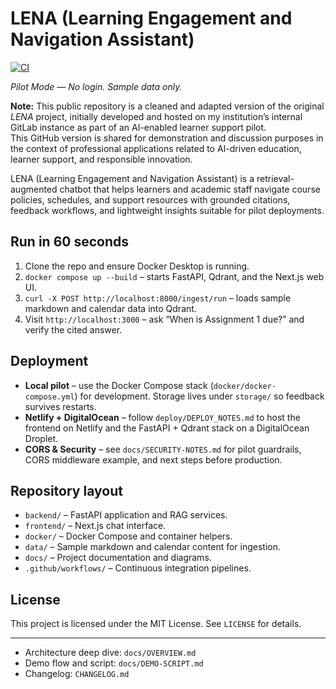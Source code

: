 # LENA (Learning Engagement and Navigation Assistant)

[![CI][ci-badge]][ci-workflow]

_Pilot Mode — No login. Sample data only._

**Note:** This public repository is a cleaned and adapted version of the original *LENA* project, initially developed and hosted on my institution’s internal GitLab instance as part of an AI-enabled learner support pilot.  
This GitHub version is shared for demonstration and discussion purposes in the context of professional applications related to AI-driven education, learner support, and responsible innovation.

LENA (Learning Engagement and Navigation Assistant) is a retrieval-augmented chatbot that helps learners and academic staff navigate course policies, schedules, and support resources with grounded citations, feedback workflows, and lightweight insights suitable for pilot deployments.

## Run in 60 seconds

1. Clone the repo and ensure Docker Desktop is running.
2. `docker compose up --build` – starts FastAPI, Qdrant, and the Next.js web UI.
3. `curl -X POST http://localhost:8000/ingest/run` – loads sample markdown and calendar data into Qdrant.
4. Visit `http://localhost:3000` – ask “When is Assignment 1 due?” and verify the cited answer.

## Deployment

- **Local pilot** – use the Docker Compose stack (`docker/docker-compose.yml`) for development. Storage lives under `storage/` so feedback survives restarts.
- **Netlify + DigitalOcean** – follow `deploy/DEPLOY_NOTES.md` to host the frontend on Netlify and the FastAPI + Qdrant stack on a DigitalOcean Droplet.
- **CORS & Security** – see `docs/SECURITY-NOTES.md` for pilot guardrails, CORS middleware example, and next steps before production.

## Repository layout

- `backend/` – FastAPI application and RAG services.
- `frontend/` – Next.js chat interface.
- `docker/` – Docker Compose and container helpers.
- `data/` – Sample markdown and calendar content for ingestion.
- `docs/` – Project documentation and diagrams.
- `.github/workflows/` – Continuous integration pipelines.

## License

This project is licensed under the MIT License. See `LICENSE` for details.

---

- Architecture deep dive: `docs/OVERVIEW.md`
- Demo flow and script: `docs/DEMO-SCRIPT.md`
- Changelog: `CHANGELOG.md`

[ci-badge]: https://github.com/OWNER/lena/actions/workflows/ci.yml/badge.svg
[ci-workflow]: https://github.com/OWNER/lena/actions/workflows/ci.yml
